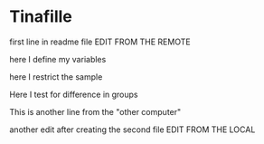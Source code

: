 # Tinafille

first line in readme file EDIT FROM THE REMOTE

here I define my variables

here I restrict the sample

Here I test for difference in groups

This is another line from the "other computer"

another edit after creating the second file EDIT FROM THE LOCAL
